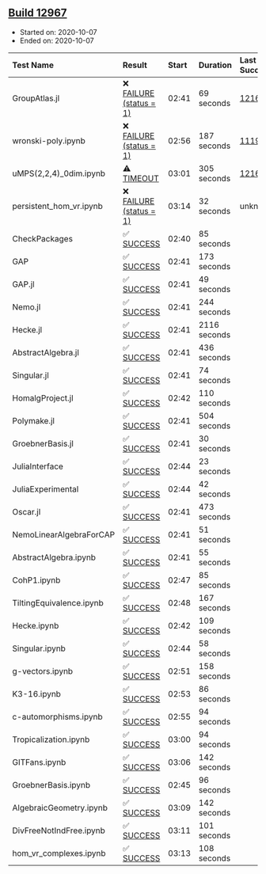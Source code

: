 ## [Build 12967](https://oscarci.mathematik.uni-kl.de/job/oscar/12967/)

* Started on: 2020-10-07
* Ended on: 2020-10-07

| Test Name    | Result | Start | Duration | Last Success | First Failure |
|:-------------|:-------|:------|:---------|:-------------|:--------------|
| GroupAtlas.jl | ❌ [FAILURE (status = 1)](https://oscarci.mathematik.uni-kl.de/job/oscar/12967/artifact/logs/build-12967/GroupAtlas.jl.log) | 02:41 | 69 seconds | [12167](https://oscarci.mathematik.uni-kl.de/job/oscar/12167/) | [12168](https://oscarci.mathematik.uni-kl.de/job/oscar/12168/) |
| wronski-poly.ipynb | ❌ [FAILURE (status = 1)](https://oscarci.mathematik.uni-kl.de/job/oscar/12967/artifact/logs/build-12967/wronski-poly.ipynb.log) | 02:56 | 187 seconds | [11192](https://oscarci.mathematik.uni-kl.de/job/oscar/11192/) | [11193](https://oscarci.mathematik.uni-kl.de/job/oscar/11193/) |
| uMPS(2,2,4)_0dim.ipynb | ⚠ [TIMEOUT](https://oscarci.mathematik.uni-kl.de/job/oscar/12967/artifact/logs/build-12967/uMPS-2-2-4-_0dim.ipynb.log) | 03:01 | 305 seconds | [12167](https://oscarci.mathematik.uni-kl.de/job/oscar/12167/) | [12168](https://oscarci.mathematik.uni-kl.de/job/oscar/12168/) |
| persistent_hom_vr.ipynb | ❌ [FAILURE (status = 1)](https://oscarci.mathematik.uni-kl.de/job/oscar/12967/artifact/logs/build-12967/persistent_hom_vr.ipynb.log) | 03:14 | 32 seconds | unknown | unknown |
| CheckPackages | ✅ [SUCCESS](https://oscarci.mathematik.uni-kl.de/job/oscar/12967/artifact/logs/build-12967/CheckPackages.log) | 02:40 | 85 seconds |  |  |
| GAP | ✅ [SUCCESS](https://oscarci.mathematik.uni-kl.de/job/oscar/12967/artifact/logs/build-12967/GAP.log) | 02:41 | 173 seconds |  |  |
| GAP.jl | ✅ [SUCCESS](https://oscarci.mathematik.uni-kl.de/job/oscar/12967/artifact/logs/build-12967/GAP.jl.log) | 02:41 | 49 seconds |  |  |
| Nemo.jl | ✅ [SUCCESS](https://oscarci.mathematik.uni-kl.de/job/oscar/12967/artifact/logs/build-12967/Nemo.jl.log) | 02:41 | 244 seconds |  |  |
| Hecke.jl | ✅ [SUCCESS](https://oscarci.mathematik.uni-kl.de/job/oscar/12967/artifact/logs/build-12967/Hecke.jl.log) | 02:41 | 2116 seconds |  |  |
| AbstractAlgebra.jl | ✅ [SUCCESS](https://oscarci.mathematik.uni-kl.de/job/oscar/12967/artifact/logs/build-12967/AbstractAlgebra.jl.log) | 02:41 | 436 seconds |  |  |
| Singular.jl | ✅ [SUCCESS](https://oscarci.mathematik.uni-kl.de/job/oscar/12967/artifact/logs/build-12967/Singular.jl.log) | 02:41 | 74 seconds |  |  |
| HomalgProject.jl | ✅ [SUCCESS](https://oscarci.mathematik.uni-kl.de/job/oscar/12967/artifact/logs/build-12967/HomalgProject.jl.log) | 02:42 | 110 seconds |  |  |
| Polymake.jl | ✅ [SUCCESS](https://oscarci.mathematik.uni-kl.de/job/oscar/12967/artifact/logs/build-12967/Polymake.jl.log) | 02:41 | 504 seconds |  |  |
| GroebnerBasis.jl | ✅ [SUCCESS](https://oscarci.mathematik.uni-kl.de/job/oscar/12967/artifact/logs/build-12967/GroebnerBasis.jl.log) | 02:41 | 30 seconds |  |  |
| JuliaInterface | ✅ [SUCCESS](https://oscarci.mathematik.uni-kl.de/job/oscar/12967/artifact/logs/build-12967/JuliaInterface.log) | 02:44 | 23 seconds |  |  |
| JuliaExperimental | ✅ [SUCCESS](https://oscarci.mathematik.uni-kl.de/job/oscar/12967/artifact/logs/build-12967/JuliaExperimental.log) | 02:44 | 42 seconds |  |  |
| Oscar.jl | ✅ [SUCCESS](https://oscarci.mathematik.uni-kl.de/job/oscar/12967/artifact/logs/build-12967/Oscar.jl.log) | 02:41 | 473 seconds |  |  |
| NemoLinearAlgebraForCAP | ✅ [SUCCESS](https://oscarci.mathematik.uni-kl.de/job/oscar/12967/artifact/logs/build-12967/NemoLinearAlgebraForCAP.log) | 02:41 | 51 seconds |  |  |
| AbstractAlgebra.ipynb | ✅ [SUCCESS](https://oscarci.mathematik.uni-kl.de/job/oscar/12967/artifact/logs/build-12967/AbstractAlgebra.ipynb.log) | 02:41 | 55 seconds |  |  |
| CohP1.ipynb | ✅ [SUCCESS](https://oscarci.mathematik.uni-kl.de/job/oscar/12967/artifact/logs/build-12967/CohP1.ipynb.log) | 02:47 | 85 seconds |  |  |
| TiltingEquivalence.ipynb | ✅ [SUCCESS](https://oscarci.mathematik.uni-kl.de/job/oscar/12967/artifact/logs/build-12967/TiltingEquivalence.ipynb.log) | 02:48 | 167 seconds |  |  |
| Hecke.ipynb | ✅ [SUCCESS](https://oscarci.mathematik.uni-kl.de/job/oscar/12967/artifact/logs/build-12967/Hecke.ipynb.log) | 02:42 | 109 seconds |  |  |
| Singular.ipynb | ✅ [SUCCESS](https://oscarci.mathematik.uni-kl.de/job/oscar/12967/artifact/logs/build-12967/Singular.ipynb.log) | 02:44 | 58 seconds |  |  |
| g-vectors.ipynb | ✅ [SUCCESS](https://oscarci.mathematik.uni-kl.de/job/oscar/12967/artifact/logs/build-12967/g-vectors.ipynb.log) | 02:51 | 158 seconds |  |  |
| K3-16.ipynb | ✅ [SUCCESS](https://oscarci.mathematik.uni-kl.de/job/oscar/12967/artifact/logs/build-12967/K3-16.ipynb.log) | 02:53 | 86 seconds |  |  |
| c-automorphisms.ipynb | ✅ [SUCCESS](https://oscarci.mathematik.uni-kl.de/job/oscar/12967/artifact/logs/build-12967/c-automorphisms.ipynb.log) | 02:55 | 94 seconds |  |  |
| Tropicalization.ipynb | ✅ [SUCCESS](https://oscarci.mathematik.uni-kl.de/job/oscar/12967/artifact/logs/build-12967/Tropicalization.ipynb.log) | 03:00 | 94 seconds |  |  |
| GITFans.ipynb | ✅ [SUCCESS](https://oscarci.mathematik.uni-kl.de/job/oscar/12967/artifact/logs/build-12967/GITFans.ipynb.log) | 03:06 | 142 seconds |  |  |
| GroebnerBasis.ipynb | ✅ [SUCCESS](https://oscarci.mathematik.uni-kl.de/job/oscar/12967/artifact/logs/build-12967/GroebnerBasis.ipynb.log) | 02:45 | 96 seconds |  |  |
| AlgebraicGeometry.ipynb | ✅ [SUCCESS](https://oscarci.mathematik.uni-kl.de/job/oscar/12967/artifact/logs/build-12967/AlgebraicGeometry.ipynb.log) | 03:09 | 142 seconds |  |  |
| DivFreeNotIndFree.ipynb | ✅ [SUCCESS](https://oscarci.mathematik.uni-kl.de/job/oscar/12967/artifact/logs/build-12967/DivFreeNotIndFree.ipynb.log) | 03:11 | 101 seconds |  |  |
| hom_vr_complexes.ipynb | ✅ [SUCCESS](https://oscarci.mathematik.uni-kl.de/job/oscar/12967/artifact/logs/build-12967/hom_vr_complexes.ipynb.log) | 03:13 | 108 seconds |  |  |
